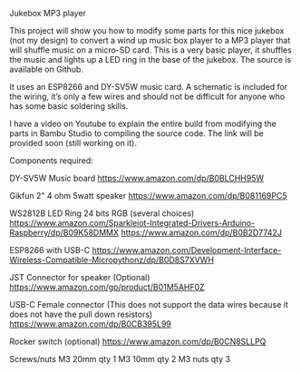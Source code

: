 Jukebox MP3 player

This project will show you how to modify some parts for this nice jukebox (not my design) to convert a wind up music box player to a MP3 player that will shuffle music on a micro-SD card.  This is a very basic player, it shuffles the music and lights up a LED ring in the base of the jukebox.  The source is available on Github.

It uses an ESP8266 and DY-SV5W music card.  A schematic is included for the wiring, it’s only a few wires and should not be difficult for anyone who has some basic soldering skills.  

I have a video on Youtube to explain the entire build from modifying the parts in Bambu Studio to compiling the source code.  The link will be provided soon (still working on it). 

Components required:

DY-SV5W Music board
https://www.amazon.com/dp/B0BLCHH95W

Gikfun 2" 4 ohm 5watt speaker
https://www.amazon.com/dp/B081169PC5

WS2812B LED Ring 24 bits RGB (several choices)
https://www.amazon.com/Sparkleiot-Integrated-Drivers-Arduino-Raspberry/dp/B09K58DMMX
https://www.amazon.com/dp/B0B2D7742J

ESP8266 with USB-C
https://www.amazon.com/Development-Interface-Wireless-Compatible-Micropythonz/dp/B0D8S7XVWH

JST Connector for speaker (Optional)
https://www.amazon.com/gp/product/B01M5AHF0Z

USB-C Female connector (This does not support the data wires because it does not have the pull down resistors)
https://www.amazon.com/dp/B0CB395L99

Rocker switch (optional)
https://www.amazon.com/dp/B0CN8SLLPQ

Screws/nuts
 M3 20mm qty 1
 M3 10mm qty 2
 M3 nuts qty 3
